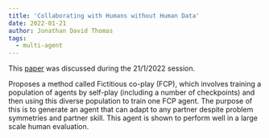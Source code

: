 ```yaml
---
title: 'Collaborating with Humans without Human Data'
date: 2022-01-21
author: Jonathan David Thomas
tags:
  - multi-agent
---
```

This [paper](https://arxiv.org/abs/2110.08176) was discussed during the 21/1/2022 session.

Proposes a method called Fictitious co-play (FCP), which involves training a population of agents by self-play (including a number of checkpoints) and then using this diverse population to train one FCP agent. The purpose of this is to generate an agent that can adapt to any partner despite problem symmetries and partner skill. This agent is shown to perform well in a large scale human evaluation.